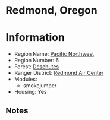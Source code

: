 
Redmond, Oregon
===============
  
# Information  
* Region Name: [Pacific Northwest]()  
* Region Number: 6  
* Forest: [Deschutes](http://www.fs.usda.gov/centraloregon)  
* Ranger District: [Redmond Air Center]()  
* Modules:  
  - smokejumper  
* Housing: Yes  
  
## Notes

